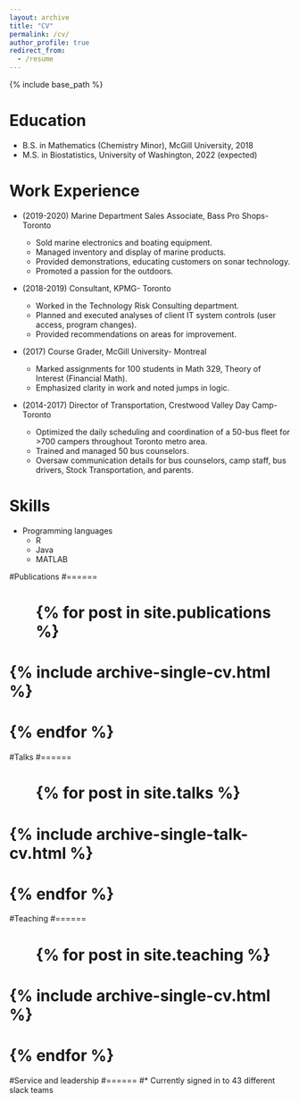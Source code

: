 ```yaml
---
layout: archive
title: "CV"
permalink: /cv/
author_profile: true
redirect_from:
  - /resume
---
```


{% include base_path %}

Education
======
* B.S. in Mathematics (Chemistry Minor), McGill University, 2018
* M.S. in Biostatistics, University of Washington, 2022 (expected)

Work Experience
======
* (2019-2020) Marine Department Sales Associate, Bass Pro Shops- Toronto
    * Sold marine electronics and boating equipment.
    * Managed inventory and display of marine products.
    *	Provided demonstrations, educating customers on sonar technology.
    *	Promoted a passion for the outdoors.

* (2018-2019) Consultant, KPMG- Toronto
    * Worked in the Technology Risk Consulting department.
    *	Planned and executed analyses of client IT system controls (user access, program changes).
    *	Provided recommendations on areas for improvement.

* (2017) Course Grader, McGill University- Montreal
    *	Marked assignments for 100 students in Math 329, Theory of Interest (Financial Math).
    *	Emphasized clarity in work and noted jumps in logic.
  
* (2014-2017) Director of Transportation, Crestwood Valley Day Camp- Toronto
    * Optimized the daily scheduling and coordination of a 50-bus fleet for >700 campers throughout Toronto metro area.
    * Trained and managed 50 bus counselors.
    *	Oversaw communication details for bus counselors, camp staff, bus drivers, Stock Transportation, and parents.
  
Skills
======
* Programming languages
  * R
  * Java
  * MATLAB

#Publications
#======
#  <ul>{% for post in site.publications %}
#    {% include archive-single-cv.html %}
#  {% endfor %}</ul>
  
#Talks
#======
#  <ul>{% for post in site.talks %}
#    {% include archive-single-talk-cv.html %}
#  {% endfor %}</ul>
  
#Teaching
#======
#  <ul>{% for post in site.teaching %}
#    {% include archive-single-cv.html %}
#  {% endfor %}</ul>
  
#Service and leadership
#======
#* Currently signed in to 43 different slack teams
